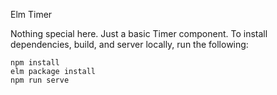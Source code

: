 Elm Timer

Nothing special here. Just a basic Timer component. To install dependencies, build, and server locally, run the following:

```
npm install
elm package install
npm run serve
```
